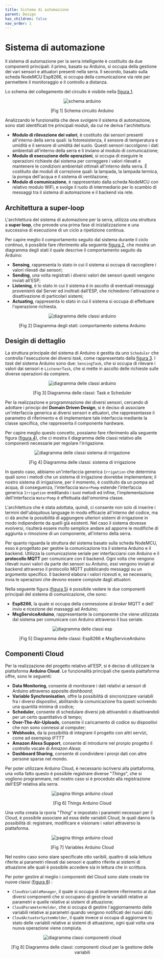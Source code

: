 ```yaml
---
title: Sistema di automazione
parent: Design
has_children: false
nav_order: 1
---
```


# Sistema di automazione

Il sistema di automazione per la serra intelligente è costituito da due componenti principali: il primo, basato su Arduino, si occupa della gestione dei vari sensori e attuatori presenti nella serra. Il secondo, basato sulla scheda NodeMCU Esp8266, si occupa della comunicazione via rete per permettere il monitoraggio e il controllo a distanza.

Lo schema del collegamento del circuito è visibile nella <a href="#fig1">figura 1</a>.

<div align="center">
<img src="img/arduino_scheme.png" alt="schema arduino" id="fig1">
 <p align="center">[Fig 1] Schema circuito Arduino</p>
</div>

Analizzando le funzionalità che deve svolgere il sistema di automazione, sono stati identificati tre principali moduli, da cui ne deriva l'architettura:

- **Modulo di rilevazione dei valori**, è costituito dai sensori presenti all'interno della serra quali: la fotoresistenza, il sensore di temperatura e umidità e il sensore di umidità del suolo. Questi sensori raccolgono i dati ambientali all'interno della serra e li inviano al modulo di comunicazione;
- **Modulo di esecuzione delle operazioni**, si occupa di eseguire le operazioni richieste dal sistema per correggere i valori rilevati e mantenere le condizioni ambientali ottimali all'interno della serra. È costituito dai moduli di correzione quali: la lampada, la lampada termica, la pompa dell'acqua e il sistema di ventilazione;
- **Modulo di comunicazione**, è rappresentato dalla scheda NodeMCU con relativo modulo WiFi, e svolge il ruolo di intermediario per lo scambio di messaggi tra il sistema di automazione e il backend via rete.

## Architettura a super-loop

L'architettura del sistema di automazione per la serra, utilizza una struttura a **super loop**, che prevede una prima fase di inizializzazione e una successiva di esecuzione di un ciclo a ripetizione continua.

Per capire meglio il comportamento seguito dal sistema durante il ciclo continuo, è possibile fare riferimento alla seguente <a href="#fig2">figura 2</a>, che mostra un diagramma degli stati il quale descrive il comportamento seguito da Arduino:

- **Sensing**, rappresenta lo stato in cui il sistema si occupa di raccogliere i valori rilevati dai sensori;
- **Sending**, una volta registrati i diversi valori dei sensori questi vengono inviati all'ESP;
- **Listening**, è lo stato in cui il sistema è in ascolto di eventuali messaggi provenienti dal Server ed inoltrati dall'ESP, che richiedono l'attivazione o disattivazione di particolari sistemi;
- **Actuating**, rappresenta lo stato in cui il sistema si occupa di effettuare l'operazione richiesta.

<div align="center">
<img src="img/arduino_stati.jpg" alt="diagramma delle classi arduino" id="fig2">
 <p align="center">[Fig 2] Diagramma degli stati: comportamento sistema Arduino</p>
</div>

## Desigin di dettaglio

La struttura principale del sistema di Arduino è gestita da uno `Scheduler` che controlla l'esecuzione dei diversi _task_, come rappresentato dalla <a href="#fig3">figura 3</a>. I _task_ del sistema Arduino sono due: `SensingTask`, che si occupa di rilevare i valori dai sensori e `ListenerTask`, che si mette in ascolto delle richieste sulle diverse operazioni da compiere. 

<div align="center">
<img src="img/arduino_classi.jpg" alt="diagramma delle classi arduino" id="fig3">
 <p align="center">[Fig 3] Diagramma delle classi: Task e Scheduler</p>
</div>



Per la realizzazione e programmazione dei diversi sensori, cercando di adottare i principi del **Domain Driven Design**, si è deciso di associare un'interfaccia generica ai diversi sensori e attuatori, che rappresentasse il parametro di riferimento e di implementare tale interfaccia mediante la classe specifica, che rappresenta il componente hardware.

Per capire meglio questo concetto, possiamo fare riferimento alla seguente figura (<a href="#fig4">figura 4</a>), che ci mostra il diagramma delle classi relativo alle componenti necessarie per regolare l'irrigazione.

<div align="center">
<img src="img/classi_irrigation.png" alt="diagramma delle classi sistema di irrigazione" id="fig4">
 <p align="center">[Fig 4] Diagramma delle classi: sistema di irrigazione</p>
</div>

In questo caso, abbiamo un'interfaccia generica `Irrigation` che determina quali sono i metodi che un sistema di irrigazione dovrebbe implementare; il nostro sistema di irrigazione, per il momento, è costituito da un pompa ad acqua, di conseguenza, l'interfaccia `WaterPomp` estende l'interfaccia generica `Irrigation` ereditando i suoi metodi ed infine, l'implementazione dell'interfaccia `WaterPomp` è effettuata dall'omonima classe.

L'architettura che è stata adottata, quindi, ci consente non solo di inserire i termini dell'ubiquitous language in modo efficacie all'interno del codice, ma ci dà anche la possibilità di aggiungere ulteriori sistemi di irrigazione in modo indipendente da quelli già esistenti. Nel caso il sistema dovesse evolversi, risulterà essere molto semplice andare ad apporre le modifiche di aggiunta o rimozione di un componente, all'interno della serra.

Per quanto riguarda la struttura del sistema basato sulla scheda NodeMCU, esso è progettato per gestire la comunicazione tra il sistema Arduino e il backend. Utilizza la comunicazione seriale per interfacciarsi con Arduino e il **protocollo MQTT** per comunicare con il backend. Ogni volta che vengono rilevati nuovi valori da parte dei sensori su Arduino, essi vengono inviati al backend attraverso il protocollo MQTT pubblicando messaggi su un argomento specifico. Il backend elabora i valori ricevuti e, se necessario, invia le operazioni che devono essere compiute dagli attuatori.

Nella seguente figura (<a href="#fig5">figura 5</a>) è possibile vedere le due componenti principali del sistema di comunicazione, che sono: 

- **Esp8266**, la quale si occupa della connessione al _broker_ MQTT e dell' invio e ricezione dei massaggi ad Arduino;
- **MsgServiceArduino**, rappresentante la componente che viene utilizzata dal sistema per comunicare con Arduino attraverso il bus seriale.

<div align="center">
<img src="img/classi_esp.png" alt="diagramma delle classi esp" id="fig5">
 <p align="center">[Fig 5] Diagramma delle classi: Esp8266 e MsgServiceArduino</p>
</div>

## Componenti Cloud

Per la realizzazione del progetto relativo all'ESP, si è deciso di utilizzare la piattaforma **Arduino Cloud**. Le funzionalità principali che questa piattaforma offre, sono le seguenti:

- **Data Monitoring**, consente di monitorare i dati relativi ai sensori di Arduino attraverso apposite _dashboard_;
- **Variable Synchronisation**, offre la possibilità di sincronizzare variabili fra i diversi dispositivi, abilitando la comunicazione fra questi scrivendo una quantità minima di codice;
- **Scheduler**, consente di schedulare diversi job attivandoli o disattivandoli per un certo quantitativo di tempo;
- **Over-The-Air-Uploads**, consente il caricamento di codice su dispositivi che non sono connessi al computer;
- **Webhooks**, da la possibilità di integrare il progetto con altri servizi, come ad esempiop _IFTTT_
- **Amazon Alexa Support**, consente di introdurre nel prorpio progetto il controllo vocale di _Amazon Alexa_;
- **Dashboard Sharing**, consente di condividere i prorpi dati con altre persone sparse nel mondo.

Per poter utilizzare Arduino Cloud, è necessario iscriversi alla piattaforma, una volta fatto questo è possibile registrare diverse "_Things_", che si vogliono programmare, nel nostro caso si è proceduto alla registrazione dell'ESP relativa alla serra.

<div align="center">
<img src="img/cloud_thing.png" alt="pagina things arduino cloud" id="fig6">
 <p align="center">[Fig 6] Things Arduino Cloud</p>
</div>

Una volta creata la rporia "_Thing_" e impostato i parametri necessari per il Cloud, è possibile associare ad essa delle variabili Cloud, le quali danno la possibilità di: registrare, modificare e visionare i valori attraverso la piattaforma. 

<div align="center">
<img src="img/cloud_variables.png" alt="pagina things arduino cloud" id="fig7">
 <p align="center">[Fig 7] Variables Arduino Cloud</p>
</div>

Nel nostro caso sono stare specificate otto varibili, quattro di sola lettura riferite ai parametri rilevati dai sensori e quattro riferite ai sistemi di attuazione alle quali è possibile accedere sia in lettura che in scrittura.

Per poter gestire al meglio i componenti del Cloud sono state create tre nuove classi (<a href="#fig8">figura 8</a>) : 

- `CloudVariableManager`, il quale si occupa di mantenre riferimento ai due diversi componenti che si occupano di gestire le variabili relative ai parametri e quelle relative ai sistemi di attuazione;
- `CloudParameterHolder`, che si occupa di gestire l'aggiornamento delle variabili relative ai parametri quando vengono notificati dei nuovi dati;
- `CloudActuatorSystemHolder`, il quale invece si occupa di aggiornare lo stato delle variabili relative ai sistemi di attuazione, ogni qual volta una nuova operazione viene compiuta.

<div align="center">
<img src="img/cloud_classi.png" alt="diagramma classi componenti cloud" id="fig8">
 <p align="center">[Fig 8] Diagramma delle classi: componenti cloud per la gestione delle variabili</p>
</div>



